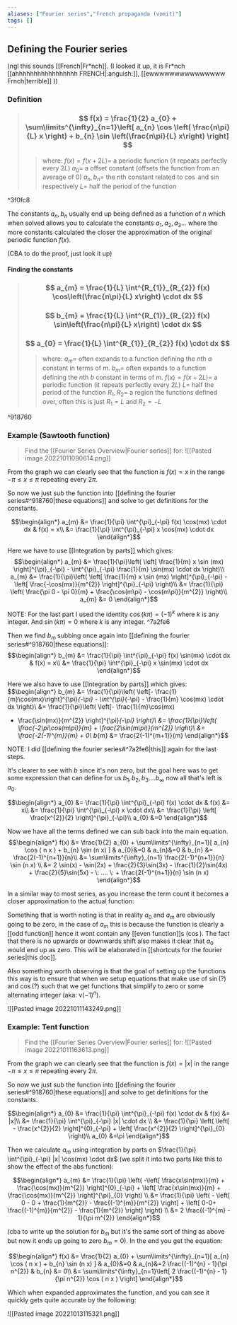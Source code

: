 ```yaml
---
aliases: ["Fourier series","french propaganda (vomit)"]
tags: []
---
```


## Defining the Fourier series
(ngl this sounds [[French|Fr*nch]]. (I looked it up, it is Fr\*nch [[ahhhhhhhhhhhhhhhhh FRENCH|:anguish:]], [[ewwwwwwwwwwwwwww Frnch|terrible]] ))

### Definition

> ### $$ f(x) = \frac{1}{2} a_{0} + \sum\limits^{\infty}_{n=1}\left[ a_{n} \cos \left( \frac{n\pi}{L} x \right) + b_{n} \sin \left(\frac{n\pi}{L} x\right) \right] $$ 
>> where:
>> $f(x)=f(x+2L)=$ a periodic function (it repeats perfectly every $2L$)
>> $a_{0}=$ a offset constant (offsets the function from an average of 0)
>> $a_{n},b_{n}=$ the $n$th constant related to $\cos$ and $\sin$ respectively
>> $L=$ half the period of the function

^3f0fc8

The constants $a_{n},b_{n}$ usually end up being defined as a function of $n$ which when solved allows you to calculate the constants $a_{1},a_{2},a_{3}...$ where the more constants calculated the closer the approximation of the original periodic function $f(x)$.

(CBA to do the proof, just look it up)

#### Finding the constants

> ### $$ a_{m} = \frac{1}{L} \int^{R_{1}}_{R_{2}} f(x) \cos\left(\frac{n\pi}{L} x\right) \cdot dx $$ 
> ### $$ b_{m} = \frac{1}{L} \int^{R_{1}}_{R_{2}} f(x) \sin\left(\frac{n\pi}{L} x\right) \cdot dx $$ 
> ### $$ a_{0} = \frac{1}{L} \int^{R_{1}}_{R_{2}} f(x) \cdot dx $$
>> where:
>> $a_{m}=$ often expands to a function defining the $n$th $a$ constant in terms of $m$.
>> $b_{m}=$ often expands to a function defining the $n$th $b$ constant in terms of $m$.
>> $f(x)=f(x+2L)=$ a periodic function (it repeats perfectly every $2L$)
>> $L=$ half the period of the function
>> $R_{1},R_{2}=$ a region the functions defined over, often this is just $R_{1}=L$ and $R_{2}=-L$

^918760

### Example (Sawtooth function)
> Find the [[Fourier Series Overview|Fourier series]] for:
> ![[Pasted image 20221011090614.png]]

From the graph we can clearly see that the function is $f(x)=x$ in the range $-\pi\leq x \leq \pi$ repeating every $2\pi$. 

So now we just sub the function into [[defining the fourier series#^918760|these equations]] and solve to get definitions for the constants.

$$\begin{align*}
a_{m} &= \frac{1}{\pi} \int^{\pi}_{-\pi} f(x) \cos(mx) \cdot dx & f(x) = x\\
&= \frac{1}{\pi} \int^{\pi}_{-\pi} x \cos(mx) \cdot dx
\end{align*}$$

Here we have to use [[Integration by parts]] which gives:
$$\begin{align*}
a_{m} &= \frac{1}{\pi}\left(  \left[ \frac{1}{m} x \sin (mx) \right]^{\pi}_{-\pi} - \int^{\pi}_{-\pi} \frac{1}{m} \sin(mx) \cdot dx \right)\\
a_{m} &= \frac{1}{\pi}\left(  \left[ \frac{1}{m} x \sin (mx) \right]^{\pi}_{-\pi} - \left[ \frac{-\cos(mx)}{m^{2}}    
\right]^{\pi}_{-\pi} \right)\\
&= \frac{1}{\pi} \left( \frac{\pi 0 - \pi 0}{m} + \frac{\cos(m\pi) - \cos(m\pi)}{m^{2}} \right)\\
a_{m} &= 0
\end{align*}$$

NOTE: For the last part I used the identity $\cos(k\pi)=(-1)^{k}$ where $k$ is any integer. And $\sin(k\pi)=0$ where $k$ is any integer. ^7a2fe6

Then we find $b_{m}$ subbing once again into [[defining the fourier series#^918760|these equations]]:
$$\begin{align*}
b_{m} &= \frac{1}{\pi} \int^{\pi}_{-\pi} f(x) \sin(mx) \cdot dx & f(x) = x\\
&= \frac{1}{\pi} \int^{\pi}_{-\pi} x \sin(mx) \cdot dx
\end{align*}$$

Here we also have to use [[Integration by parts]] which gives:
$$\begin{align*}
b_{m} &= \frac{1}{\pi}\left(  \left[- \frac{1}{m}\cos(mx)\right]^{\pi}_{-\pi} - \int^{\pi}_{-\pi} - \frac{1}{m} \cos(mx) \cdot dx \right)\\
 &= \frac{1}{\pi}\left(  \left[- \frac{1}{m}\cos(mx) 
+ \frac{\sin(mx)}{m^{2}} \right]^{\pi}_{-\pi} \right)\\
 &= \frac{1}{\pi}\left( \frac{-2\pi\cos(m\pi)}{m} + \frac{2\sin(m\pi)}{m^{2}} \right)\\
&= \frac{-2(-1)^{m}}{m} + 0\\
b_{m} &= \frac{2(-1)^{m+1}}{m}
\end{align*}$$

NOTE: I did [[defining the fourier series#^7a2fe6|this]] again for the last steps.

It's clearer to see with $b$ since it's non zero, but the goal here was to get some expression that can define for us $b_{1},b_{2},b_{3}....b_{\infty}$ now all that's left is $a_{0}$.

$$\begin{align*}
a_{0} &= \frac{1}{\pi} \int^{\pi}_{-\pi} f(x) \cdot dx & f(x) &=  x\\
 &= \frac{1}{\pi} \int^{\pi}_{-\pi} x \cdot dx\\
&= \frac{1}{\pi} \left[ \frac{x^{2}}{2} \right]^{\pi}_{-\pi}\\
a_{0} &=0
\end{align*}$$

Now we have all the terms defined we can sub back into the main equation.
$$\begin{align*}
f(x) &= \frac{1}{2} a_{0} + \sum\limits^{\infty}_{n=1}[ a_{n} \cos ( n x ) + b_{n} \sin (n x) ] & a_{0}&=0 & a_{n}&=0 & b_{n} &= \frac{2(-1)^{n+1}}{n}\\
&= \sum\limits^{\infty}_{n=1} \frac{2(-1)^{n+1}}{n} \sin (n x) \\
&= 2 \sin(x) - \sin(2x) + \frac{2}{3}\sin(3x) - \frac{1}{2}\sin(4x) + \frac{2}{5}\sin(5x) - \: .... \: + \frac{2(-1)^{n+1}}{n} \sin (n x)
\end{align*}$$

In a similar way to most series, as you increase the term count it becomes a closer approximation to the actual function:

Something that is worth noting is that in reality $a_{0}$ and $a_{m}$ are obviously going to be zero, in the case of $a_{m}$ this is because the function is clearly a [[odd function]] hence it wont contain any [[even function]]s ($\cos$). The fact that there is no upwards or downwards shift also makes it clear that $a_{0}$ would end up as zero. This will be elaborated in [[shortcuts for the fourier series|this doc]].

Also something worth observing is that the goal of setting up the functions this way is to ensure that when we setup equations that make use of $\sin(?)$ and $\cos(?)$ such that we get functions that simplify to zero or some alternating integer (aka: v$(-1)^{n}$).

![[Pasted image 20221011143249.png]]



### Example: Tent function

> Find the [[Fourier Series Overview|Fourier series]] for:
> ![[Pasted image 20221011163613.png]]

From the graph we can clearly see that the function is $f(x)=|x|$ in the range $-\pi\leq x \leq \pi$ repeating every $2\pi$. 

So now we just sub the function into [[defining the fourier series#^918760|these equations]] and solve to get definitions for the constants.

$$\begin{align*}
a_{0} &= \frac{1}{\pi} \int^{\pi}_{-\pi} f(x) \cdot dx & f(x) &=  |x|\\
 &= \frac{1}{\pi} \int^{\pi}_{-\pi} |x| \cdot dx  \\
&= \frac{1}{\pi} \left( \left[ - \frac{x^{2}}{2} \right]^{0}_{-\pi} + \left[ \frac{x^{2}}{2} \right]^{\pi}_{0} \right)\\
a_{0} &=\pi
\end{align*}$$

Then we calculate $a_{m}$ using integration by parts on $\frac{1}{\pi} \int^{\pi}_{-\pi} |x| \cos(mx) \cdot dx$ (we split it into two parts like this to show the effect of the abs function):

$$\begin{align*}
a_{m} &= \frac{1}{\pi} \left( -\left[ \frac{x\sin(mx)}{m} + \frac{\cos(mx)}{m^{2}} \right]^{0}_{-\pi} + \left[ \frac{x\sin(mx)}{m} + \frac{\cos(mx)}{m^{2}} \right]^{\pi}_{0} \right) \\
 &= \frac{1}{\pi} \left( - \left[ 0 - 0 + \frac{1}{m^{2}} - \frac{(-1)^{m}}{m^{2}} \right] + \left[ 0-0+ \frac{(-1)^{m}}{m^{2}} - \frac{1}{m^{2}} \right] \right) \\
 &= 2 \frac{(-1)^{m} - 1}{\pi m^{2}}
\end{align*}$$

(cba to write up the solution for $b_{m}$ but it's the same sort of thing as above but now it ends up going to zero $b_{m}=0$). In the end you get the equation:

$$\begin{align*}
f(x) &= \frac{1}{2} a_{0} + \sum\limits^{\infty}_{n=1}[ a_{n} \cos ( n x ) + b_{n} \sin (n x) ] & a_{0}&=0 & a_{n}&=2 \frac{(-1)^{n} - 1}{\pi n^{2}} & b_{n} &= 0\\
&=   \sum\limits^{\infty}_{n=1}\left[ 2 \frac{(-1)^{n} - 1}{\pi n^{2}} \cos ( n x )  \right]   
\end{align*}$$

Which when expanded approximates the function, and you can see it quickly gets quite accurate by the following:

![[Pasted image 20221013115321.png]]


